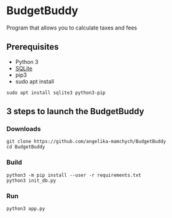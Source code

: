 # BudgetBuddy
Program that allows you to calculate taxes and fees

## Prerequisites
- Python 3
- [SQLite](https://www.sqlite.org/download.html)
- pip3
- sudo apt install
```shell
sudo apt install sqlite3 python3-pip
```

## 3 steps to launch the BudgetBuddy
### Downloads

```shell
git clone https://github.com/angelika-mamchych/BudgetBuddy
cd BudgetBuddy
```

### Build

```shell
python3 -m pip install --user -r requirements.txt
python3 init_db.py
```

### Run
```shell
python3 app.py
```
